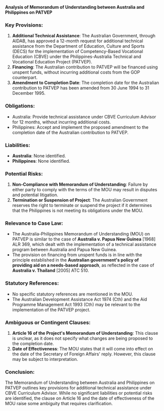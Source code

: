 **Analysis of Memorandum of Understanding between Australia and Philippines on PATVEP**

### Key Provisions:

1. **Additional Technical Assistance**: The Australian Government, through AIDAB, has approved a 12-month request for additional technical assistance from the Department of Education, Culture and Sports (DECS) for the implementation of Competency-Based Vocational Education (CBVE) under the Philippines-Australia Technical and Vocational Education Project (PATVEP).
2. **Financing**: The Australian contribution to PATVEP will be financed using unspent funds, without incurring additional costs from the GOP counterpart.
3. **Amendment to Completion Date**: The completion date for the Australian contribution to PATVEP has been amended from 30 June 1994 to 31 December 1995.

### Obligations:

* Australia: Provide technical assistance under CBVE Curriculum Advisor for 12 months, without incurring additional costs.
* Philippines: Accept and implement the proposed amendment to the completion date of the Australian contribution to PATVEP.

### Liabilities:

* **Australia**: None identified.
* **Philippines**: None identified.

### Potential Risks:

1. **Non-Compliance with Memorandum of Understanding**: Failure by either party to comply with the terms of the MOU may result in disputes and potential litigation.
2. **Termination or Suspension of Project**: The Australian Government reserves the right to terminate or suspend the project if it determines that the Philippines is not meeting its obligations under the MOU.

### Relevance to Case Law:

* The Australia-Philippines Memorandum of Understanding (MOU) on PATVEP is similar to the case of **Australia v. Papua New Guinea** [1968] ALR 369, which dealt with the implementation of a technical assistance program between Australia and Papua New Guinea.
* The provision on financing from unspent funds is in line with the principle established in the **Australian government's policy of providing aid on a needs-based approach**, as reflected in the case of **Australia v. Thailand** [2005] ATC 510.

### Statutory References:

* No specific statutory references are mentioned in the MOU.
* The Australian Development Assistance Act 1974 (Cth) and the Aid Programme Management Act 1993 (Cth) may be relevant to the implementation of the PATVEP project.

### Ambiguous or Contingent Clauses:

1. **Article 16 of the Project's Memorandum of Understanding**: This clause is unclear, as it does not specify what changes are being proposed to the completion date.
2. **Date of Effectiveness**: The MOU states that it will come into effect on the date of the Secretary of Foreign Affairs' reply. However, this clause may be subject to interpretation.

### Conclusion:

The Memorandum of Understanding between Australia and Philippines on PATVEP outlines key provisions for additional technical assistance under CBVE Curriculum Advisor. While no significant liabilities or potential risks are identified, the clause on Article 16 and the date of effectiveness of the MOU raise some ambiguity that requires clarification.